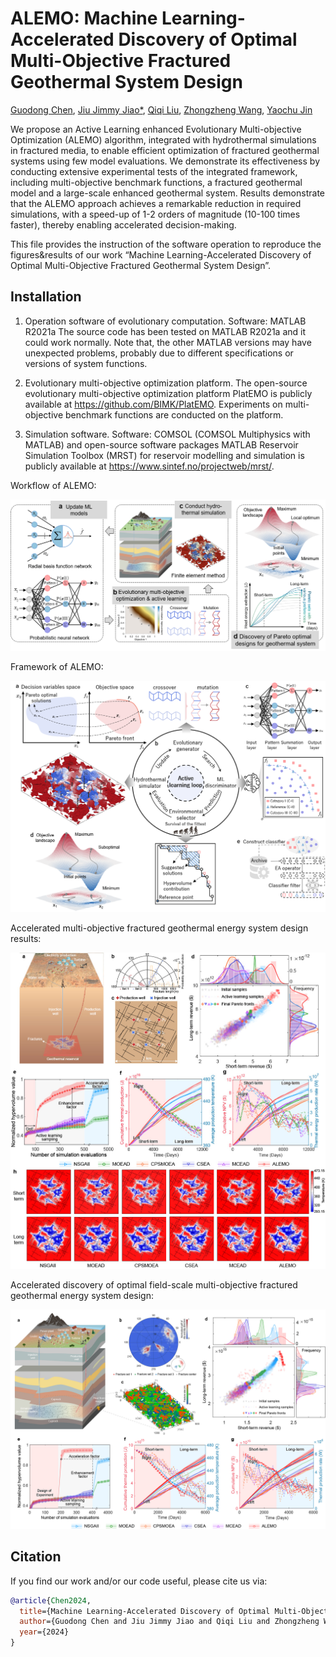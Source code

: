 # ALEMO: Machine Learning-Accelerated Discovery of Optimal Multi-Objective Fractured Geothermal System Design

[Guodong Chen](https://scholar.google.com/citations?user=U2YFkAgAAAAJ&hl=zh-TW&oi=ao), [Jiu Jimmy Jiao*](https://scholar.google.com/citations?user=t7zybZUAAAAJ&hl=zh-TW&oi=ao), [Qiqi Liu](https://scholar.google.com.hk/citations?user=BDKEG8QAAAAJ&hl=en&oi=ao), [Zhongzheng Wang](https://scholar.google.com.hk/citations?user=WSH0zQsAAAAJ&hl=en&oi=ao), [Yaochu Jin](https://scholar.google.com.hk/citations?user=B5WAkz4AAAAJ&hl=en&oi=ao)

We propose an Active Learning enhanced Evolutionary Multi-objective Optimization (ALEMO) algorithm, integrated with hydrothermal simulations in fractured media, to enable efficient optimization of fractured geothermal systems using few model evaluations. We demonstrate its effectiveness by conducting extensive experimental tests of the integrated framework, including multi-objective benchmark functions, a fractured geothermal model and a large-scale enhanced geothermal system. Results demonstrate that the ALEMO approach achieves a remarkable reduction in required simulations, with a speed-up of 1-2 orders of magnitude (10-100 times faster), thereby enabling accelerated decision-making.

This file provides the instruction of the software operation to reproduce the figures&results of our work “Machine Learning-Accelerated Discovery of Optimal Multi-Objective Fractured Geothermal System Design”.
## Installation


1. Operation software of evolutionary computation.
   Software: MATLAB R2021a
   The source code has been tested on MATLAB R2021a and it could work normally. Note that, the other MATLAB versions may have unexpected problems, probably due to different specifications or versions of system functions.

2. Evolutionary multi-objective optimization platform.
   The open-source evolutionary multi-objective optimization platform PlatEMO is publicly available at https://github.com/BIMK/PlatEMO. Experiments on multi-objective benchmark functions are conducted on the platform.

3. Simulation software.
   Software: COMSOL (COMSOL Multiphysics with MATLAB) and open-source software packages MATLAB Reservoir Simulation Toolbox (MRST) for reservoir modelling and simulation is publicly available at https://www.sintef.no/projectweb/mrst/.

Workflow of ALEMO:

![Workflow of ALEMO](https://github.com/JellyChen7/ALEMO/raw/main/Assets/Fig_1.png "Workflow of ALEMO")

Framework of ALEMO:

![Framework of ALEMO](https://github.com/JellyChen7/ALEMO/raw/main/Assets/Fig_2.png "Framework of ALEMO")

Accelerated multi-objective fractured geothermal energy system design results:

![results](https://github.com/JellyChen7/ALEMO/raw/main/Assets/Fig4.jpg "results")

Accelerated discovery of optimal field-scale multi-objective fractured geothermal energy system design:

![system design](https://github.com/JellyChen7/ALEMO/raw/main/Assets/Fig5.jpg "system design")




## Citation
If you find our work and/or our code useful, please cite us via:

```bibtex
@article{Chen2024,
  title={Machine Learning-Accelerated Discovery of Optimal Multi-Objective Fractured Geothermal System Design},
  author={Guodong Chen and Jiu Jimmy Jiao and Qiqi Liu and Zhongzheng Wang and Yaochu Jin},
  year={2024}
}
```
